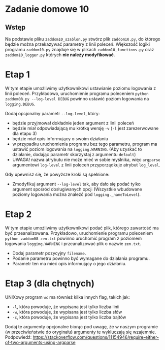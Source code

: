 # Zadanie domowe 10

## Wstęp
Na podstawie pliku `zaddom10_szablon.py` stwórz plik `zaddom10.py`, do którego będzie można przekazywać parametry z linii poleceń.
Większość logiki programu `zaddom10.py` znajduje się w plikach `zaddom10_functions.py` oraz `zaddom10_logger.py` których **nie należy modyfikować**.

# Etap 1
W tym etapie umożliwimy użytkownikowi ustawianie poziomu logowania z linii poleceń. 
Przykładowo, uruchomienie programu poleceniem `python zaddom08.py --log-level DEBUG` powinno ustawić poziom logowania na `logging.DEBUG`.

Dodaj opcjonalny parametr `--log-level`, który:
- będzie przyjmował dokładnie jeden argument z linii poleceń
- będzie miał odpowiadającą mu krótką wersję `-v`  (`-l` jest zarezerwowane dla etapu 3)
- będzie miał opis informujący o swoim działaniu
- w przypadku uruchomienia programu bez tego parametru, program ma ustawić poziom logowania na `logging.WARNING`. (Aby uzyskać to działanie, dodając parametr skorzystaj z argumentu `default`)
- UWAGA! nazwa atrybutu nie może mieć w sobie myślnika, więc `argparse` argumentowi `log-level` z linii poleceń przyporządkuje atrybut `log_level`.

Gdy upewnisz się, że powyższe kroki są spełnione:
- Zmodyfikuj argument `--log-level` tak, aby dało się podać tylko argument spośród obsługiwanych opcji (Wszystkie wbudowane poziomy logowania można znaleźć pod `logging._nameToLevel`).

# Etap 2
W tym etapie umożliwimy użytkownikowi podać plik, którego zawartość ma być przeanalizowana. 
Przykładowo, uruchomienie programu poleceniem `python zaddom08 zen.txt` powinno uruchomić program z poziomem logowania `logging.WARNING` i przeanalizować plik o nazwie `zen.txt`.

- Dodaj parametr pozycyjny `filename`.
- Podanie parametru powinno być wymagane do działania programu.
- Parametr ten ma mieć opis informujący o jego działaniu.

# Etap 3 (dla chętnych)
UNIXowy program `wc` ma również kilka innych flag, takich jak:
- `-l`, która powoduje, że wypisana jest tylko liczba linii
- `-w`, która powoduje, że wypisana jest tylko liczba słów
- `-c`, która powoduje, że wypisana jest tylko liczba bajtów

Dodaj te argumenty opcjonalne biorąc pod uwagę, że w naszym programie (w przeciwieństwie do oryginału) argumenty te wykluczają się wzajemnie. Podpowiedź: https://stackoverflow.com/questions/11154946/require-either-of-two-arguments-using-argparse


